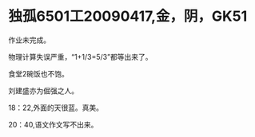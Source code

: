 # 独孤6501工20090417,金，阴，GK51

作业未完成。

物理计算失误严重，“1+1/3=5/3”都等出来了。

食堂2碗饭也不饱。

刘建盛亦为倔强之人。

18：22,外面的天很蓝。真美。

20：40,语文作文写不出来。
